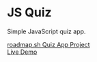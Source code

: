 # JS Quiz

Simple JavaScript quiz app.

[roadmap.sh Quiz App Project](https://roadmap.sh/projects/quiz-app)  
[Live Demo](https://js-quiz-obho.netlify.app)
